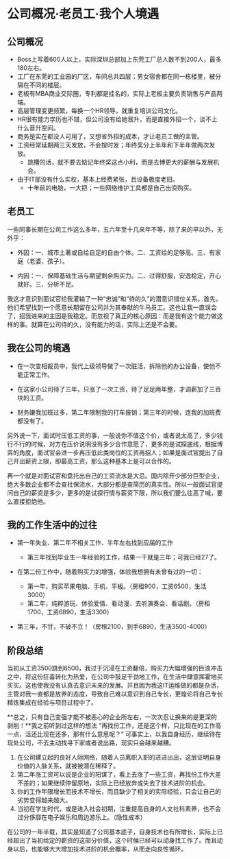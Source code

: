 # 公司概况·老员工·我个人境遇

## 公司概况

* Boss上写着600人以上，实际深圳总部加上东莞工厂总人数不到200人，最多180左右。
* 工厂在东莞的工业园的厂区，车间总共四层；男女宿舍都在同一栋楼里，被分隔在不同的楼层。
* 老板有MBA商业交际圈，专利都是挂名的，实际上老板主要负责销售与产品两端。
* 高层管理变更频繁，每换一个HR领导，就重复培训公司文化。
 * HR很有能力学历也不错，但公司没有给她晋升，而是直接外招一个，谈不上什么晋升空间。
 * 商务是实在都没人可用了，又想省外招的成本，才让老员工做的主管。
* 工资经常延期两三天发放，不会按时发；年终奖分上半年和下半年做两次发放。
  * 跳槽的话，就不要去惦记年终奖这点小利，而是去博更大的薪酬与发展机会。
* 由于IT部没有什么实权，基本上经费紧张，且设备极度老旧。
  * 十年前的电脑，一大把；一些网络维护工具都是自己出资购买。


## 老员工

一些同事长期在公司工作这么多年，五六年至十几来年不等，除了来的早以外，无外乎：

* 外因：一、城市土著或自给自足的自由个体。二、工资给的足够高。三、有家庭（老婆、孩子）。

* 内因：一、保障基础生活与期望剩余购买力。二、过得舒服，安逸稳定，开心就好。三、分析不足。

我这才意识到面试官给我灌输了一种“忠诚”和“待的久”的潜意识错位关系。首先，他们希望找到一个愿意长期留在公司并为其奉献的牛马员工。这也让我一直误会了，招我进来的主因是我稳定。而忽视了真正的核心原因：而是我有这个能力做这样的事。就算在公司待的久，没有能力的话，实际上还是不会要。

## 我在公司的境遇

* 在一次变相裁员中，我代上级领导做了一次脏活，拆除他的办公设备，使他不能正常工作。
* 在这家小公司待了三年，只涨了一次工资，待了足足两年整，才调薪加了三百块的工资。

* 财务嫌我加班过多，第二年限制我的打车报销；第三年的时候，连我的加班费都没有了。

另外说一下，面试时压低工资的事，一般说你不值这个价，或者说太高了，多少钱行不行的时候，对方在压价说明没有多少合作意愿了，更多的是试探底线，根据博弈的角度，面试官会进一步再压低此类岗位的工资再招人；如果是面试官提出了自己开出薪资上限，即最高工资，那么这种基本上是可以合作的。

再一个就是对面试官和盘托出自己的工资流水是大忌。国内除开少部分巨型企业，绝大多数企业都不会查社保流水，大部分都是查简历的真实性。所以一般面试官提问自己的薪资是多少，更多的是试探行情与薪资下限，所以我们要么往高了喊，要么直接拒绝他。

## 我的工作生活中的过往

* 第一年失业、第二年不相关工作、半年左右找到应届的工作

  * 第三年找到毕业生一年经验的工作，结果一干就是三年；可我已经27了。

* 在第二份工作中，随着购买力的增强，体验我想拥有未曾有过的一切：

  * 第一年，购买苹果电脑、手机、平板。（房租900，工资6500，生活3000）
  * 第二年，纯粹游玩、体验爱情、看动漫、去听演奏会、看话剧。（房租1700，工资6890，生活3300）

* 第三年，不甘，不破不立！（房租2100，到手6890，生活3500-4000）

## 阶段总结

当初从工资3500跳到6500，我过于沉浸在工资翻倍，购买力大幅增强的巨浪冲击之中，将这份狂喜转化为热爱，在公司中鼓足干劲地工作，在生活中肆意挥霍地买买买。这也使我没有认真去意识未来的发展。并且因为我这IT运维做的都是杂活，主管对我一直都是放养的态度，导致自己难以意识到自己专长，更煌论将自己专长精炼集成在经验与项目过程中了。

**总之，只有自己变强才能不被恶心的企业所左右，一次次忍让换来的是更深的剥削！**我之前听到过这样的想法 “再找份工作，还是这个样，只比现在的工作高一点，活还比现在还多，那有什么意思呢？” 可事实上，以我自身经历，继续待在现处公司，不去主动找寻下家或者说出路，现实只会越来越糟。

1. 在公司建立起的良好人际网络，随着人员离职入职的进进出出，这层证明自身价值的人脉关系，就被被潜在稀释了。
2. 第二年涨工资可以说是企业的阳谋了，看上去涨了一些工资，再找份工作大差不差的；如果继续停留原地，实际上已经放弃或失去了技术进阶的机会。
3. 你的工作年限增长而技术不增长，而且缺少了相关的实际经验，只会让自己的劣势变得越来越大。
4. 当初在学生时代，或是进入社会初期，注重提高自身的人文社科素养，也不会过分侈靡在电子娱乐和周边游乐上。（隐性成本）

在公司的一年半载，其实是知道了公司基本底子，自身技术也有所增长，实际上已经超出了当初给定的薪资的这部分价值，这个时候已经可以动身找工作了。而且动身以后，也能够大大增加技术进阶的机会概率，从而走向良性循环。



